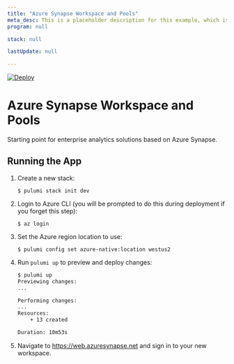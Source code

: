 ```yaml
---
title: "Azure Synapse Workspace and Pools"
meta_desc: This is a placeholder description for this example, which is an interesting example of how to do something with Pulumi.
program: null

stack: null

lastUpdate: null

---
```


[![Deploy](https://get.pulumi.com/new/button.svg)](https://app.pulumi.com/new?template=https://github.com/pulumi/examples/blob/master/azure-cs-synapse/README.md)

# Azure Synapse Workspace and Pools

Starting point for enterprise analytics solutions based on Azure Synapse.

## Running the App

1.  Create a new stack:

    ```
    $ pulumi stack init dev
    ```

1.  Login to Azure CLI (you will be prompted to do this during deployment if you forget this step):

    ```
    $ az login
    ```
    
1. Set the Azure region location to use:
    
    ```
    $ pulumi config set azure-native:location westus2
    ```

1. Run `pulumi up` to preview and deploy changes:

    ```bash
    $ pulumi up
    Previewing changes:
    ...

    Performing changes:
    ...
    Resources:
        + 13 created

    Duration: 10m53s
    ```

1. Navigate to https://web.azuresynapse.net and sign in to your new workspace.

